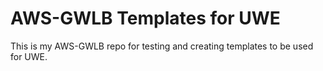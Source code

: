 # AWS-GWLB Templates for UWE

This is my AWS-GWLB repo for testing and creating templates to be used for UWE.  

  
